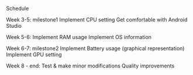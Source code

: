 Schedule

Week 3-5: milestone1
    Implement CPU setting
    Get comfortable with Android Studio

Week 5-6:
    Implement RAM usage
    Implement OS information

Week 6-7: milestone2
    Implement Battery usage (graphical representation)
    Implement GPU setting

Week 8 - end:
    Test & make minor modifications
    Quality improvements
